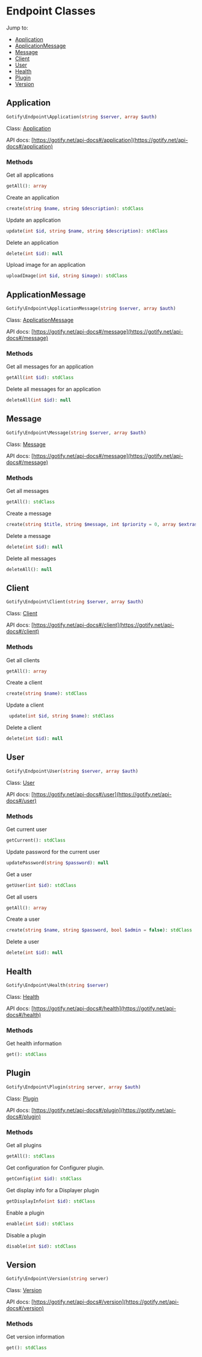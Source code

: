 # Endpoint Classes

Jump to:

- [Application](#application)
- [ApplicationMessage](#applicationmessage)
- [Message](#message)
- [Client](#client)
- [User](#user)
- [Health](#health)
- [Plugin](#plugin)
- [Version](#version)

## Application

```PHP
Gotify\Endpoint\Application(string $server, array $auth)
```

Class: [Application](../src/Gotify/Endpoint/Application.php)

API docs: [https://gotify.net/api-docs#/application](https://gotify.net/api-docs#/application)

### Methods

Get all applications

```PHP
getAll(): array
```

Create an application

```PHP
create(string $name, string $description): stdClass
```

Update an application

```PHP
update(int $id, string $name, string $description): stdClass
```

Delete an application

```PHP
delete(int $id): null
```

Upload image for an application

```PHP
uploadImage(int $id, string $image): stdClass
```

## ApplicationMessage

```PHP
Gotify\Endpoint\ApplicationMessage(string $server, array $auth)
```

Class: [ApplicationMessage](../src/Gotify/Endpoint/ApplicationMessage.php)

API docs: [https://gotify.net/api-docs#/message](https://gotify.net/api-docs#/message)

### Methods

Get all messages for an application

```PHP
getAll(int $id): stdClass
```

Delete all messages for an application

```PHP
deleteAll(int $id): null
```

## Message

```PHP
Gotify\Endpoint\Message(string $server, array $auth)
```

Class: [Message](../src/Gotify/Endpoint/Message.php)

API docs: [https://gotify.net/api-docs#/message](https://gotify.net/api-docs#/message)

### Methods

Get all messages

```PHP
getAll(): stdClass
```

Create a message

```PHP
create(string $title, string $message, int $priority = 0, array $extras = array(): stdClass
```

Delete a message

```PHP
delete(int $id): null
```

Delete all messages

```PHP
deleteAll(): null
```

## Client

```PHP
Gotify\Endpoint\Client(string $server, array $auth)
```

Class: [Client](../src/Gotify/Endpoint/Client.php)

API docs: [https://gotify.net/api-docs#/client](https://gotify.net/api-docs#/client)

### Methods

Get all clients

```PHP
getAll(): array
```

Create a client

```PHP
create(string $name): stdClass
```

Update a client

```PHP
 update(int $id, string $name): stdClass
```

Delete a client

```PHP
delete(int $id): null
```

## User

```PHP
Gotify\Endpoint\User(string $server, array $auth)
```

Class: [User](../src/Gotify/Endpoint/User.php)

API docs: [https://gotify.net/api-docs#/user](https://gotify.net/api-docs#/user)

### Methods

Get current user

```PHP
getCurrent(): stdClass
```

Update password for the current user

```PHP
updatePassword(string $password): null
```

Get a user

```PHP
getUser(int $id): stdClass
```

Get all users

```PHP
getAll(): array
```

Create a user

```PHP
create(string $name, string $password, bool $admin = false): stdClass
```

Delete a user

```PHP
delete(int $id): null
```

## Health

```PHP
Gotify\Endpoint\Health(string $server)
```

Class: [Health](../src/Gotify/Endpoint/Health.php)

API docs: [https://gotify.net/api-docs#/health](https://gotify.net/api-docs#/health)

### Methods

Get health information

```PHP
get(): stdClass
```

## Plugin

```PHP
Gotify\Endpoint\Plugin(string server, array $auth)
```

Class: [Plugin](../src/Gotify/Endpoint/Plugin.php)

API docs: [https://gotify.net/api-docs#/plugin](https://gotify.net/api-docs#/plugin)

### Methods

Get all plugins

```PHP
getAll(): stdClass
```

Get configuration for Configurer plugin.

```PHP
getConfig(int $id): stdClass
```

Get display info for a Displayer plugin

```PHP
getDisplayInfo(int $id): stdClass
```

Enable a plugin

```PHP
enable(int $id): stdClass
```

Disable a plugin

```PHP
disable(int $id): stdClass
```

## Version

```PHP
Gotify\Endpoint\Version(string server)
```

Class: [Version](../src/Gotify/Endpoint/Version.php)

API docs: [https://gotify.net/api-docs#/version](https://gotify.net/api-docs#/version)

### Methods

Get version information

```PHP
get(): stdClass
```
